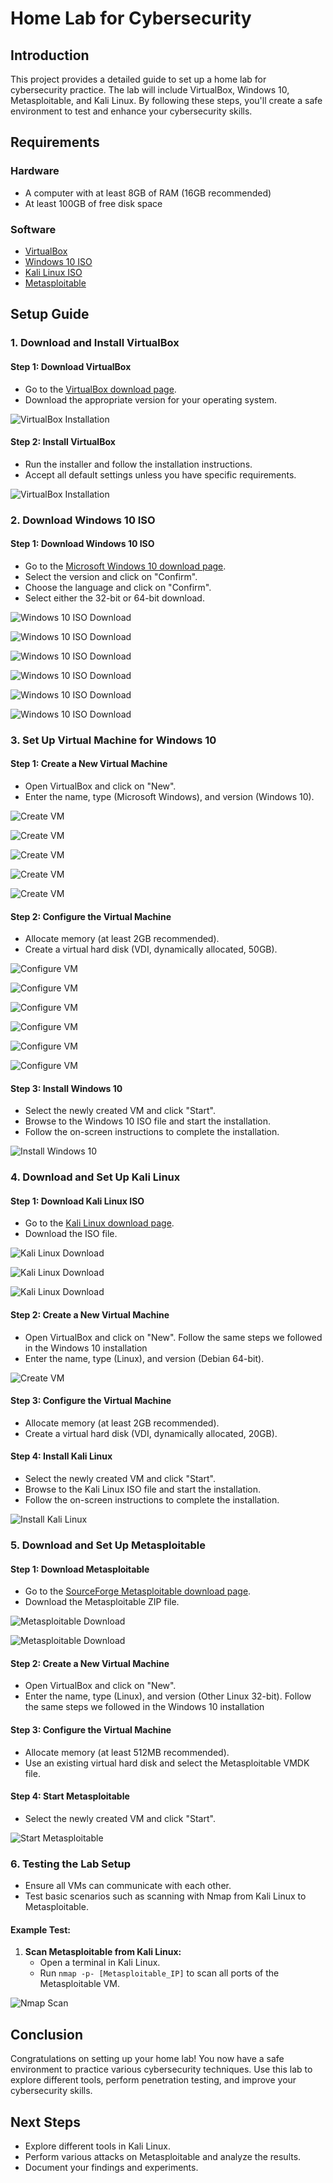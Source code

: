 # Home Lab for Cybersecurity

## Introduction
This project provides a detailed guide to set up a home lab for cybersecurity practice. The lab will include VirtualBox, Windows 10, Metasploitable, and Kali Linux. By following these steps, you'll create a safe environment to test and enhance your cybersecurity skills.

## Requirements
### Hardware
- A computer with at least 8GB of RAM (16GB recommended)
- At least 100GB of free disk space

### Software
- [VirtualBox](https://www.virtualbox.org/wiki/Downloads)
- [Windows 10 ISO](https://www.microsoft.com/en-us/software-download/windows10ISO)
- [Kali Linux ISO](https://www.kali.org/downloads/)
- [Metasploitable](https://sourceforge.net/projects/metasploitable/files/Metasploitable2/)

## Setup Guide

### 1. Download and Install VirtualBox
#### Step 1: Download VirtualBox
- Go to the [VirtualBox download page](https://www.virtualbox.org/wiki/Downloads).
- Download the appropriate version for your operating system.

![VirtualBox Installation](https://github.com/AkshayPatel03/Project_screenshots/blob/004658c2938996397df90e3f1db6e881c5c801d5/home-lab-for-cybersecurity/virtualbox_download-1.png)

#### Step 2: Install VirtualBox
- Run the installer and follow the installation instructions.
- Accept all default settings unless you have specific requirements.

![VirtualBox Installation](https://github.com/AkshayPatel03/Project_screenshots/blob/004658c2938996397df90e3f1db6e881c5c801d5/home-lab-for-cybersecurity/virtualbox_download-2.png)

### 2. Download Windows 10 ISO
#### Step 1: Download Windows 10 ISO
- Go to the [Microsoft Windows 10 download page](https://www.microsoft.com/en-us/software-download/windows10ISO).
- Select the version and click on "Confirm".
- Choose the language and click on "Confirm".
- Select either the 32-bit or 64-bit download.

![Windows 10 ISO Download](https://github.com/AkshayPatel03/Project_screenshots/blob/004658c2938996397df90e3f1db6e881c5c801d5/home-lab-for-cybersecurity/windows10_download-1.png)

![Windows 10 ISO Download](https://github.com/AkshayPatel03/Project_screenshots/blob/004658c2938996397df90e3f1db6e881c5c801d5/home-lab-for-cybersecurity/windows10_download-2.png)

![Windows 10 ISO Download](https://github.com/AkshayPatel03/Project_screenshots/blob/004658c2938996397df90e3f1db6e881c5c801d5/home-lab-for-cybersecurity/windows10_download-3.png)

![Windows 10 ISO Download](https://github.com/AkshayPatel03/Project_screenshots/blob/004658c2938996397df90e3f1db6e881c5c801d5/home-lab-for-cybersecurity/windows10_download-4.png)

![Windows 10 ISO Download](https://github.com/AkshayPatel03/Project_screenshots/blob/004658c2938996397df90e3f1db6e881c5c801d5/home-lab-for-cybersecurity/windows10_download-5.png)

![Windows 10 ISO Download](https://github.com/AkshayPatel03/Project_screenshots/blob/004658c2938996397df90e3f1db6e881c5c801d5/home-lab-for-cybersecurity/windows10_download-6.png)

### 3. Set Up Virtual Machine for Windows 10
#### Step 1: Create a New Virtual Machine
- Open VirtualBox and click on "New".
- Enter the name, type (Microsoft Windows), and version (Windows 10).

![Create VM](https://github.com/AkshayPatel03/Project_screenshots/blob/004658c2938996397df90e3f1db6e881c5c801d5/home-lab-for-cybersecurity/create_vm-1.png)

![Create VM](https://github.com/AkshayPatel03/Project_screenshots/blob/004658c2938996397df90e3f1db6e881c5c801d5/home-lab-for-cybersecurity/create_vm-2.png)

![Create VM](https://github.com/AkshayPatel03/Project_screenshots/blob/004658c2938996397df90e3f1db6e881c5c801d5/home-lab-for-cybersecurity/create_vm-3.png)

![Create VM](https://github.com/AkshayPatel03/Project_screenshots/blob/004658c2938996397df90e3f1db6e881c5c801d5/home-lab-for-cybersecurity/create_vm-4.png)

![Create VM](https://github.com/AkshayPatel03/Project_screenshots/blob/004658c2938996397df90e3f1db6e881c5c801d5/home-lab-for-cybersecurity/create_vm-5.png)

#### Step 2: Configure the Virtual Machine
- Allocate memory (at least 2GB recommended).
- Create a virtual hard disk (VDI, dynamically allocated, 50GB).

![Configure VM](https://github.com/AkshayPatel03/Project_screenshots/blob/004658c2938996397df90e3f1db6e881c5c801d5/home-lab-for-cybersecurity/configure_vm-1.png)

![Configure VM](https://github.com/AkshayPatel03/Project_screenshots/blob/004658c2938996397df90e3f1db6e881c5c801d5/home-lab-for-cybersecurity/configure_vm-2.png)

![Configure VM](https://github.com/AkshayPatel03/Project_screenshots/blob/004658c2938996397df90e3f1db6e881c5c801d5/home-lab-for-cybersecurity/configure_vm-3.png)

![Configure VM](https://github.com/AkshayPatel03/Project_screenshots/blob/004658c2938996397df90e3f1db6e881c5c801d5/home-lab-for-cybersecurity/configure_vm-4.png)

![Configure VM](https://github.com/AkshayPatel03/Project_screenshots/blob/004658c2938996397df90e3f1db6e881c5c801d5/home-lab-for-cybersecurity/configure_vm-5.png)

![Configure VM](https://github.com/AkshayPatel03/Project_screenshots/blob/004658c2938996397df90e3f1db6e881c5c801d5/home-lab-for-cybersecurity/configure_vm-6.png)



#### Step 3: Install Windows 10
- Select the newly created VM and click "Start".
- Browse to the Windows 10 ISO file and start the installation.
- Follow the on-screen instructions to complete the installation.

![Install Windows 10](https://github.com/AkshayPatel03/Project_screenshots/blob/004658c2938996397df90e3f1db6e881c5c801d5/home-lab-for-cybersecurity/configure_vm-4.png)

### 4. Download and Set Up Kali Linux
#### Step 1: Download Kali Linux ISO
- Go to the [Kali Linux download page](https://www.kali.org/downloads/).
- Download the ISO file.

![Kali Linux Download](https://github.com/AkshayPatel03/Project_screenshots/blob/004658c2938996397df90e3f1db6e881c5c801d5/home-lab-for-cybersecurity/kali_download-1.png)

![Kali Linux Download](https://github.com/AkshayPatel03/Project_screenshots/blob/004658c2938996397df90e3f1db6e881c5c801d5/home-lab-for-cybersecurity/kali_download-2.png)

![Kali Linux Download](https://github.com/AkshayPatel03/Project_screenshots/blob/004658c2938996397df90e3f1db6e881c5c801d5/home-lab-for-cybersecurity/kali_download-3.png)

#### Step 2: Create a New Virtual Machine
- Open VirtualBox and click on "New". Follow the same steps we followed in the Windows 10 installation
- Enter the name, type (Linux), and version (Debian 64-bit).

![Create VM](https://github.com/AkshayPatel03/Project_screenshots/blob/004658c2938996397df90e3f1db6e881c5c801d5/home-lab-for-cybersecurity/create_vm-1.png)


#### Step 3: Configure the Virtual Machine
- Allocate memory (at least 2GB recommended).
- Create a virtual hard disk (VDI, dynamically allocated, 20GB).

#### Step 4: Install Kali Linux
- Select the newly created VM and click "Start".
- Browse to the Kali Linux ISO file and start the installation.
- Follow the on-screen instructions to complete the installation.

![Install Kali Linux](https://github.com/AkshayPatel03/Project_screenshots/blob/c7c0575a44b62ea79eeca4b01c4a2be9799a4e7e/home-lab-for-cybersecurity/Install_KaliLinux-1.png)

### 5. Download and Set Up Metasploitable
#### Step 1: Download Metasploitable
- Go to the [SourceForge Metasploitable download page](https://sourceforge.net/projects/metasploitable/files/Metasploitable2/).
- Download the Metasploitable ZIP file.

![Metasploitable Download](https://github.com/AkshayPatel03/Project_screenshots/blob/c7c0575a44b62ea79eeca4b01c4a2be9799a4e7e/home-lab-for-cybersecurity/metasploitable_download-1.png)

![Metasploitable Download](https://github.com/AkshayPatel03/Project_screenshots/blob/c7c0575a44b62ea79eeca4b01c4a2be9799a4e7e/home-lab-for-cybersecurity/metasploitable_download-2.png)

#### Step 2: Create a New Virtual Machine
- Open VirtualBox and click on "New". 
- Enter the name, type (Linux), and version (Other Linux 32-bit). Follow the same steps we followed in the Windows 10 installation

#### Step 3: Configure the Virtual Machine
- Allocate memory (at least 512MB recommended).
- Use an existing virtual hard disk and select the Metasploitable VMDK file.

#### Step 4: Start Metasploitable
- Select the newly created VM and click "Start".

![Start Metasploitable](https://github.com/AkshayPatel03/Project_screenshots/blob/c7c0575a44b62ea79eeca4b01c4a2be9799a4e7e/home-lab-for-cybersecurity/Insatall_Metasploitable_VM-1.png)




### 6. Testing the Lab Setup
- Ensure all VMs can communicate with each other.
- Test basic scenarios such as scanning with Nmap from Kali Linux to Metasploitable.

#### Example Test:
1. **Scan Metasploitable from Kali Linux:**
   - Open a terminal in Kali Linux.
   - Run `nmap -p- [Metasploitable_IP]` to scan all ports of the Metasploitable VM.

![Nmap Scan](images/nmap_scan.png)

## Conclusion
Congratulations on setting up your home lab! You now have a safe environment to practice various cybersecurity techniques. Use this lab to explore different tools, perform penetration testing, and improve your cybersecurity skills.

## Next Steps
- Explore different tools in Kali Linux.
- Perform various attacks on Metasploitable and analyze the results.
- Document your findings and experiments.

